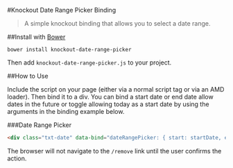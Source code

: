 #Knockout Date Range Picker Binding

> A simple knockout binding that allows you to select a date range.

##Install with [Bower](http://bower.io/)

```
bower install knockout-date-range-picker
```

Then add `knockout-date-range-picker.js` to your project.

##How to Use

Include the script on your page (either via a normal script tag or via an AMD loader). Then bind it to a div.
You can bind a start date or end date allow dates in the future or toggle allowing today as a start date by using the arguments in the binding example below.

###Date Range Picker
```html
<div class="txt-date" data-bind="dateRangePicker: { start: startDate, end: endDate, allowFutureDates: false, allowTodayStartDate: false }">
```

The browser will not navigate to the `/remove` link until the user confirms the action.
